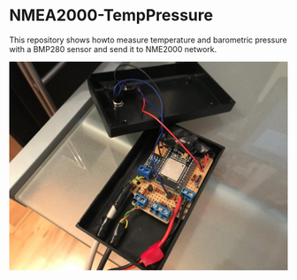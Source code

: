 # NMEA2000-TempPressure
This repository shows howto  measure temperature and barometric pressure with a BMP280 sensor and send it to NME2000 network.

![Schematics](https://github.com/AK-Homberger/NMEA2000WifiGateway-with-ESP32/blob/master/Gateway%20Prototype.JPG)

